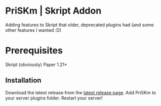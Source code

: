 # PriSKm | Skript Addon
Adding features to Skript that older, deprecated plugins had (and some other features I wanted :D)

# Prerequisites
Skript (obviously)
Paper 1.21+

## Installation
Download the latest release from the [latest release page](https://github.com/Pryzmm/PriSKm/releases).
Add PriSKm to your server plugins folder.
Restart your server!

